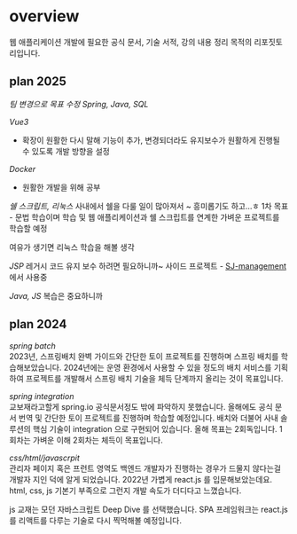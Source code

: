 # overview
웹 애플리케이션 개발에 필요한 공식 문서, 기술 서적, 강의 내용 정리 목적의 리포짓토리입니다. 

## plan 2025

*팀 변경으로 목표 수정*
*Spring, Java, SQL*

*Vue3*
- 확장이 원활한 다시 말해 기능이 추가, 변경되더라도 유지보수가 원활하게 진행될 수 있도록 개발 방향을 설정

*Docker*
- 원활한 개발을 위해 공부


*쉘 스크립트, 리눅스*
사내에서 쉘을 다룰 일이 많아져서 ~ 흥미롭기도 하고...ㅎ 
1차 목표 - 문법 학습이며 학습 및 웹 애플리케이션과 쉘 스크립트를 연계한 가벼운 프로젝트를 학습할 예정

여유가 생기면 리눅스 학습을 해볼 생각

*JSP*
레거시 코드 유지 보수 하려면 필요하니까~
사이드 프로젝트 - [SJ-management](https://github.com/JxxHxxx/SJ-management) 에서 사용중

*Java, JS*
복습은 중요하니까


## plan 2024 

*spring batch*    
2023년, 스프링배치 완벽 가이드와 간단한 토이 프로젝트를 진행하며 스프링 배치를 학습해보았습니다. 
2024년에는 운영 환경에서 사용할 수 있을 정도의 배치 서비스를 기획하여 프로젝트를 개발해서 스프링 배치 기술을 체득 단계까지 올리는 것이 목표입니다.

*spring integration*   
교보재라고할게 spring.io 공식문서정도 밖에 파악하지 못했습니다. 올해에도 공식 문서 번역 및 간단한 토이 프로젝트를 진행하며 학습할 예정입니다. 
배치와 더불어 사내 솔루션의 핵심 기술이 integration 으로 구현되어 있습니다. 올해 목표는 2회독입니다. 1회차는 가벼운 이해 2회차는 체득이 목표입니다.

*css/html/javascrpit*   
관리자 페이지 혹은 프런트 영역도 백엔드 개발자가 진행하는 경우가 드물지 않다는걸 개발자 지인 덕에 알게 되었습니다.
2022년 가볍게 react.js 를 입문해보았는데요. html, css, js 기본기 부족으로 그런지 개발 속도가 더디다고 느꼈습니다.

js 교재는 모던 자바스크립트 Deep Dive 를 선택했습니다. SPA 프레임워크는 react.js를 리액트를 다루는 기술로 다시 찍먹해볼 예정입니다.
